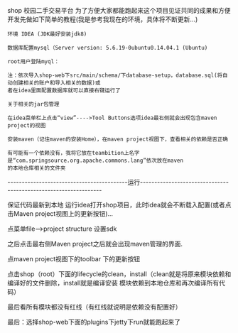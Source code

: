 ﻿shop
校园二手交易平台
为了方便大家都能跑起来这个项目见证共同的成果和方便开发先做如下简单的教程(我是参考我现在的环境，具体将不断更新...)

    环境 IDEA (JDK最好安装jdk8)

    数据库配置mysql（Server version: 5.6.19-0ubuntu0.14.04.1 (Ubuntu)

    root用户登陆myql：

    注：依次导入shop-web下src/main/schema/下database-setup，database.sql(将自动创建相关的账户和导入相关的数据)或
    者在idea里面配置数据库就可以直接右键运行了

    关于相关的jar包管理

    在idea菜单栏上点击“view”---->Tool Buttons选项idea最右侧就会出现包含maven project的视图

    安装maven（记住maven的安装Home），在maven project视图下，查看相关的依赖是否正确

    有可能有一个依赖没有，我将它放在teambition上名字是“com.springsource.org.apache.commons.lang”依次放在maven
    的本地仓库相关的文件夹
    
------------------------------------------运行----------------------------------------------------------------

保证代码最新到本地 运行idea打开shop项目，此时idea就会不断载入配置(或者点击Maven project视图上的更新按钮)...

点菜单file-->project structure 设置sdk

之后点击最右侧Maven project之后就会出现maven管理的界面.

点maven project视图下的toolbar 下的更新按钮

点击shop（root）下面的lifecycle的clean，install（clean就是将原来模块依赖和编译好的文件删除，install就是编译安装
模块依赖到本地仓库和再次编译所有代码）

最后看所有模块都没有红线（有红线就说明是依赖没有配置好）

最后：选择shop-web下面的plugins下jetty下run就能跑起来了
